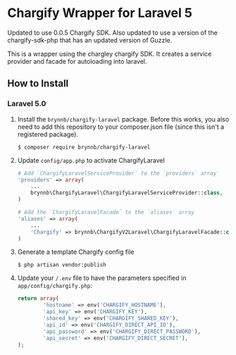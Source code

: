 Chargify Wrapper for Laravel 5 
=====================================

Updated to use 0.0.5 Chargify SDK. Also updated to use a version of the chargify-sdk-php that has an updated version of Guzzle.

This is a wrapper using the chargley chargify SDK. It creates a service provider and facade for autoloading into laravel.

How to Install
---------------

### Laravel 5.0

1.  Install the `brynnb/chargify-laravel` package. Before this works, you also need to add this repository to your composer.json file (since this isn't a registered package).

    ```shell
    $ composer require brynnb/chargify-laravel
    ```

1. Update `config/app.php` to activate ChargifyLaravel

    ```php
    # Add `ChargifyLaravelServiceProvider` to the `providers` array
    'providers' => array(
        ...
        brynnb\ChargifyLaravel\ChargifyLaravelServiceProvider::class,
    )

    # Add the `ChargifyLaravelFacade` to the `aliases` array
    'aliases' => array(
        ...
        'Chargify' => brynnb\ChargifyV2Laravel\ChargifyLaravelFacade::class
    )
    ```

1.  Generate a template Chargify config file

    ```shell
    $ php artisan vendor:publish
    ```

1.  Update your `/.env` file to have the parameters specified in `app/config/chargify.php`:

    ```php
    return array(
			'hostname' => env('CHARGIFY_HOSTNAME'),
			'api_key' => env('CHARGIFY_KEY'),
			'shared_key' => env('CHARGIFY_SHARED_KEY'),
			'api_id' => env('CHARGIFY_DIRECT_API_ID'),
			'api_password' => env('CHARGIFY_DIRECT_PASSWORD'),
			'api_secret' => env('CHARGIFY_DIRECT_SECRET'),
    );
    ```
